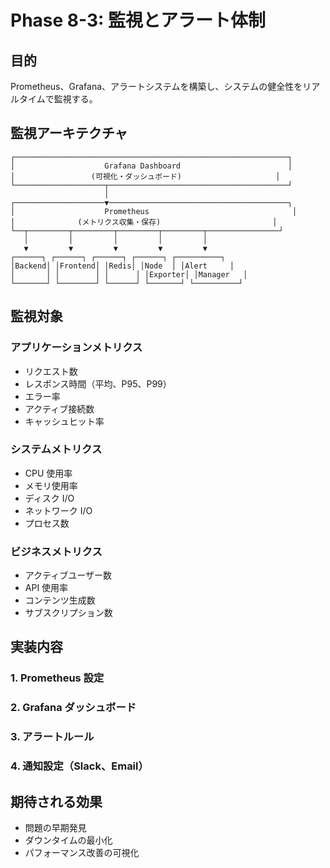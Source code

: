 # Phase 8-3: 監視とアラート体制

## 目的

Prometheus、Grafana、アラートシステムを構築し、システムの健全性をリアルタイムで監視する。

## 監視アーキテクチャ

```
┌─────────────────────────────────────────────────────────────┐
│                    Grafana Dashboard                        │
│                 (可視化・ダッシュボード)                     │
└────────────────────┬────────────────────────────────────────┘
                     │
┌────────────────────▼────────────────────────────────────────┐
│                    Prometheus                                │
│              (メトリクス収集・保存)                         │
└──┬─────────┬─────────┬─────────┬─────────┬────────────────┘
   │         │         │         │         │
   ▼         ▼         ▼         ▼         ▼
┌──────┐ ┌──────┐ ┌──────┐ ┌──────┐ ┌──────────┐
│Backend│ │Frontend│ │Redis│ │Node  │ │Alert     │
│       │ │        │ │      │ │Exporter│ │Manager   │
└───────┘ └────────┘ └──────┘ └───────┘ └──────────┘
```

## 監視対象

### アプリケーションメトリクス

- リクエスト数
- レスポンス時間（平均、P95、P99）
- エラー率
- アクティブ接続数
- キャッシュヒット率

### システムメトリクス

- CPU 使用率
- メモリ使用率
- ディスク I/O
- ネットワーク I/O
- プロセス数

### ビジネスメトリクス

- アクティブユーザー数
- API 使用率
- コンテンツ生成数
- サブスクリプション数

## 実装内容

### 1. Prometheus 設定

### 2. Grafana ダッシュボード

### 3. アラートルール

### 4. 通知設定（Slack、Email）

## 期待される効果

- 問題の早期発見
- ダウンタイムの最小化
- パフォーマンス改善の可視化
